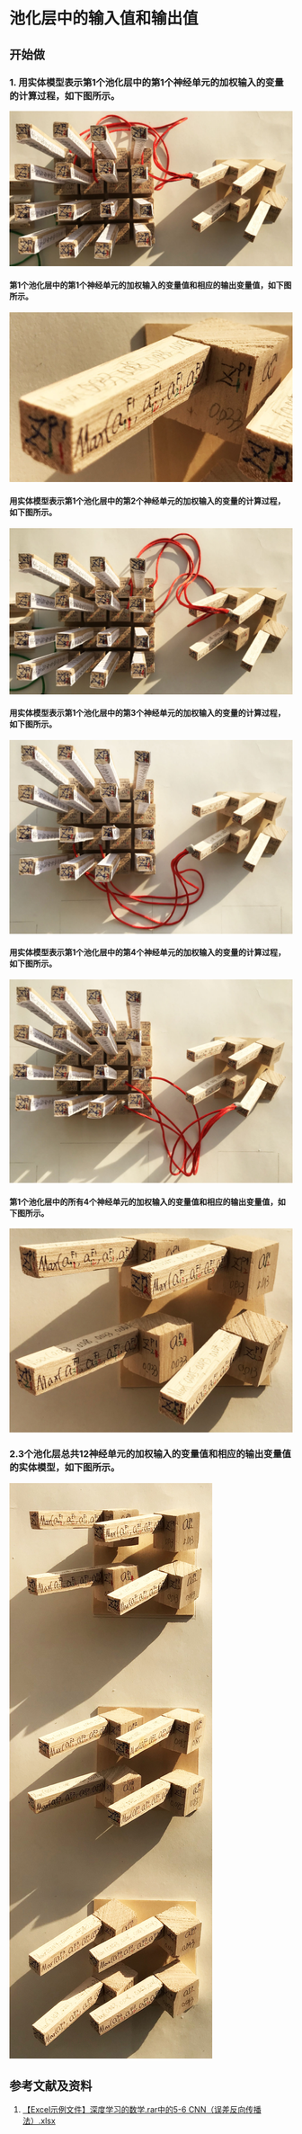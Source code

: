 # 池化层中的输入值和输出值

## 开始做

### 1. 用实体模型表示第1个池化层中的第1个神经单元的加权输入的变量的计算过程，如下图所示。

![](/images/深度学习/卷积神经网络/池化层中的输入值和输出值/1a1.jpg)

#### 第1个池化层中的第1个神经单元的加权输入的变量值和相应的输出变量值，如下图所示。

![](/images/深度学习/卷积神经网络/池化层中的输入值和输出值/1a2.jpg)

#### 用实体模型表示第1个池化层中的第2个神经单元的加权输入的变量的计算过程，如下图所示。

![](/images/深度学习/卷积神经网络/池化层中的输入值和输出值/1a3.jpg)

#### 用实体模型表示第1个池化层中的第3个神经单元的加权输入的变量的计算过程，如下图所示。

![](/images/深度学习/卷积神经网络/池化层中的输入值和输出值/1a4.jpg)

#### 用实体模型表示第1个池化层中的第4个神经单元的加权输入的变量的计算过程，如下图所示。

![](/images/深度学习/卷积神经网络/池化层中的输入值和输出值/1a5.jpg)

#### 第1个池化层中的所有4个神经单元的加权输入的变量值和相应的输出变量值，如下图所示。

![](/images/深度学习/卷积神经网络/池化层中的输入值和输出值/1a6.jpg)

### 2.3个池化层总共12神经单元的加权输入的变量值和相应的输出变量值的实体模型，如下图所示。

![](/images/深度学习/卷积神经网络/池化层中的输入值和输出值/2a1.jpg)

## 参考文献及资料

1. [【Excel示例文件】深度学习的数学.rar中的5-6 CNN（误差反向传播法）.xlsx](http://www.ituring.com.cn/book/2593)